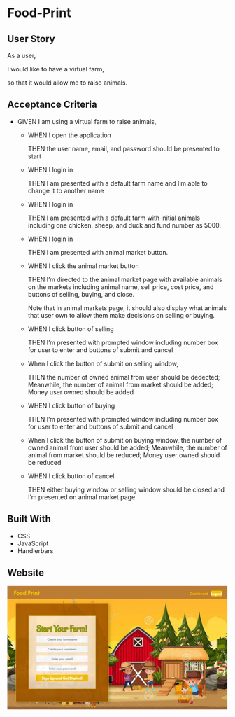 # Food-Print

## User Story ##
As a user, 

I would like to have a virtual farm, 

so that it would allow me to raise animals.

## Acceptance Criteria ##

* GIVEN I am using a virtual farm to raise animals, 
  
  * WHEN I open the application
    
    THEN the user name, email, and password should be presented to start
  * WHEN I login in
    
    THEN I am presented with a default farm name and I’m able to change it to another name
  * WHEN I login in 
    
    THEN I am presented with a default farm with initial animals including one chicken, sheep, and duck and fund number as 5000. 
  * WHEN I login in
    
    THEN I am presented with animal market button.
  * WHEN I click the animal market button
    
    THEN I’m directed to the animal market page with available animals on the markets including animal name, sell price, cost price, and buttons of selling, buying, and close. 

    Note that in animal markets page, it should also display what animals that user own to allow them make decisions on selling or buying.
    
  * WHEN I click button of selling
    
    THEN I’m presented with prompted window including number box for user to enter and buttons of submit and cancel

  * When I click the button of submit on selling window,
    
    THEN the number of owned animal from user should be dedected; Meanwhile, the number of animal from market should be added;
      Money user owned should be added
      
  * WHEN I click button of buying
    
    THEN I’m presented with prompted window including number box for user to enter and buttons of submit and cancel
  
  * When I click the button of submit on buying window,
the number of owned animal from user should be added; Meanwhile, the number of animal from market should be reduced;
Money user owned should be reduced

  * WHEN I click button of cancel
   
    THEN either buying window or selling window should be closed and I’m presented on animal market page.
    
## **Built With**
* CSS
* JavaScript
* Handlerbars

## **Website**

![GitHub Logo](/public/images/applicationImg.JPG)
